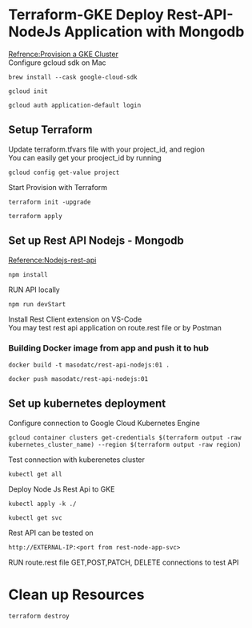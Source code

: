 # Terraform-GKE Deploy Rest-API-NodeJs Application with Mongodb
[Refrence:Provision a GKE Cluster](https://learn.hashicorp.com/tutorials/terraform/gke)<br>
Configure gcloud sdk on Mac
```
brew install --cask google-cloud-sdk
```
```
gcloud init
```
```
gcloud auth application-default login
```
## Setup Terraform
Update terraform.tfvars file with your project_id, and region<br>
You can easily get your prooject_id by running<br>
```
gcloud config get-value project
```
Start Provision with Terraform
```
terraform init -upgrade
```
```
terraform apply
```
## Set up Rest API Nodejs - Mongodb 
[Reference:Nodejs-rest-api](https://github.com/MasoudMoeini/Jenkins-Deploy-App-to-kubernetes/tree/node-rest-api)<br>
```
npm install
```
RUN API locally 
```
npm run devStart
``` 
Install Rest Client extension on VS-Code<br>
You may test rest api application on route.rest file or by Postman<br>
### Building Docker image from app and push it to hub
```
docker build -t masodatc/rest-api-nodejs:01 .
```
```
docker push masodatc/rest-api-nodejs:01 
```
## Set up kubernetes deployment
Configure connection to Google Cloud Kubernetes Engine<br>
```
gcloud container clusters get-credentials $(terraform output -raw kubernetes_cluster_name) --region $(terraform output -raw region)
```
Test connection with kuberenetes cluster 
```
kubectl get all
```
Deploy Node Js Rest Api to GKE
```
kubectl apply -k ./
```
```
kubectl get svc
```
Rest API can be tested on 
```
http://EXTERNAL-IP:<port from rest-node-app-svc>
```
RUN route.rest file GET,POST,PATCH, DELETE connections to test API<br>
# Clean up Resources
```
terraform destroy
```
